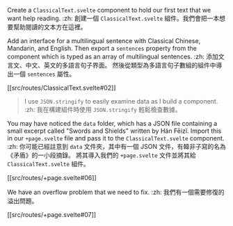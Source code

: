 Create a `ClassicalText.svelte` component to hold our first text that we want help reading. :zh: 創建一個 `ClassicalText.svelte` 組件。我們會把一本想要幫助閱讀的文本方在這裡。

Add an interface for a multilingual sentence with Classical Chinese, Mandarin, and English. Then export a `sentences` property from the component which is typed as an array of multilingual sentences. :zh: 添加文言文、中文、英文的多語言句子界面。 然後從類型為多語言句子數組的組件中導出一個 `sentences` 屬性。

[[src/routes/ClassicalText.svelte#02]]

> I use `JSON.stringify` to easily examine data as I build a component. :zh: 
> 我在構建組件時使用 `JSON.stringify` 輕鬆檢查數據。


You may have noticed the `data` folder, which has a JSON file containing a small excerpt called "Swords and Shields" written by Hán Fēizǐ. Import this in our `+page.svelte` file and pass it to the `ClassicalText.svelte` component. :zh: 你可能已經註意到 `data` 文件夾，其中有一個 JSON 文件，有韓非子寫的名為《矛盾》的一小段摘錄。 將其導入我們的 `+page.svelte` 文件並將其給 `ClassicalText.svelte` 組件。

[[src/routes/+page.svelte#06]]

We have an overflow problem that we need to fix. :zh: 我們有一個需要修復的溢出問題。

[[src/routes/+page.svelte#07]]
